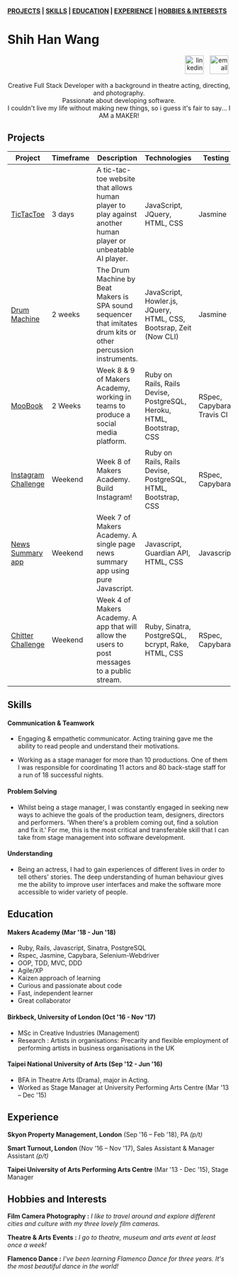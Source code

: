 **[PROJECTS](#projects) | [SKILLS](#skills) | [EDUCATION](#education) | [EXPERIENCE](#experience) | [HOBBIES & INTERESTS](#hobbies-and-interests)**


Shih Han Wang
======================

<p align="right">
  <a href="https://www.linkedin.com/in/shih-han-wang/"><img src="https://cdn0.iconfinder.com/data/icons/sketchy-social-media/57/Linkedin.png" alt="linkedin" hspace="5" height="42" width="42"></a> 
  <a href="mailto:swang05@mail.bbk.ac.uk"><img src="https://cdn2.iconfinder.com/data/icons/doodle/Contact.png" alt="email" hspace="5" height="42" width=""></a>
</p>

<p align="center">
Creative Full Stack Developer with a background in theatre acting, directing, and photography. <br/> 
Passionate about developing software. <br/>
I couldn't live my life without making new things, so i guess it's fair to say... I AM a MAKER!
</p>

## Projects


|    Project   | Timeframe | Description | Technologies | Testing | Live |
| ------------ | --------- | ----------------- | ----------------- | ------- | ----- | 
| [TicTacToe](https://github.com/shihhanwang/tic-tac-toe) | 3 days | A tic-tac-toe website that allows human player to play against another human player or unbeatable AI player. | JavaScript, JQuery, HTML, CSS | Jasmine | n/a |
| [Drum Machine](https://github.com/mitsukan/drum-machine) | 2 weeks | The Drum Machine by Beat Makers is SPA sound sequencer that imitates drum kits or other percussion instruments. | JavaScript, Howler.js, JQuery, HTML, CSS, Bootsrap, Zeit (Now CLI) | Jasmine | [link](https://drum-machine-fksukfijbx.now.sh/)|
| [MooBook](https://github.com/shihhanwang/Acebook-Byte-3) | 2 Weeks | Week 8 & 9 of Makers Academy, working in teams to produce a social media platform. | Ruby on Rails, Rails Devise, PostgreSQL, Heroku, HTML, Bootstrap, CSS | RSpec, Capybara, Travis CI | [link](https://serene-forest-46618.herokuapp.com/) |
| [Instagram Challenge](https://github.com/shihhanwang/Makers_Instagram) | Weekend | Week 8 of Makers Academy. Build Instagram! | Ruby on Rails, Rails Devise, PostgreSQL, HTML, Bootstrap, CSS | RSpec, Capybara | coming soon... |
| [News Summary app](https://github.com/shihhanwang/Makers_News_Summary) | Weekend | Week 7 of Makers Academy. A single page news summary app using pure Javascript. | Javascript, Guardian API, HTML, CSS | Javascript | n/a |
| [Chitter Challenge](https://github.com/shihhanwang/Makers_Chitter)  | Weekend | Week 4 of Makers Academy. A app that will allow the users to post messages to a public stream. | Ruby, Sinatra, PostgreSQL, bcrypt, Rake, HTML, CSS | RSpec, Capybara | n/a |

## Skills

#### Communication & Teamwork

- Engaging & empathetic communicator. Acting training gave me the ability to read people and understand their motivations.

- Working as a stage manager for more than 10 productions. One of them I was responsible for  coordinating 11 actors and 80 back-stage staff for a run of 18 successful nights.


#### Problem Solving

- Whilst being a stage manager, I was constantly engaged in seeking new ways to achieve the goals of the production team, designers, directors and performers. 'When there's a problem coming out, find a solution and fix it.' For me, this is the most critical and transferable skill that I can take from stage management into software development.

#### Understanding

- Being an actress, I had to gain experiences of different lives in order to tell others' stories. The deep understanding of human behaviour gives me the ability to improve user interfaces and make the software more accessible to wider variety of people.


## Education

#### Makers Academy (Mar '18 - Jun '18)

- Ruby, Rails, Javascript, Sinatra, PostgreSQL
- Rspec, Jasmine, Capybara, Selenium-Webdriver
- OOP, TDD, MVC, DDD
- Agile/XP
- Kaizen approach of learning
- Curious and passionate about code
- Fast, independent learner
- Great collaborator

#### Birkbeck, University of London (Oct '16 - Nov '17)

- MSc in Creative Industries (Management)
- Research : Artists in organisations: Precarity and flexible employment of performing artists in business organisations in the UK

#### Taipei National University of Arts (Sep '12 - Jun '16)

- BFA in Theatre Arts (Drama), major in Acting.
- Worked as Stage Manager at University Performing Arts Centre (Mar '13 – Dec '15)

## Experience

**Skyon Property Management, London** (Sep '16 – Feb '18), PA *(p/t)*  

**Smart Turnout, London** (Nov '16 – Nov '17), Sales Assistant & Manager Assistant *(p/t)*  

**Taipei University of Arts Performing Arts Centre** (Mar '13 - Dec '15), Stage Manager 



## Hobbies and Interests

**Film Camera Photography :**
*I like to travel around and explore different cities and culture with my three lovely film cameras.*

**Theatre & Arts Events :**
*I go to theatre, museum and arts event at least once a week!*

**Flamenco Dance :**
*I've been learning Flamenco Dance for three years. It's the most beautiful dance in the world!*
